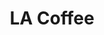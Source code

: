 ---
title: LA Coffee
category: North America
image: /assets/list_images/placeholder.png
maps_url: https://maps.app.goo.gl/Yo4mnkExtREYzSwV9
---